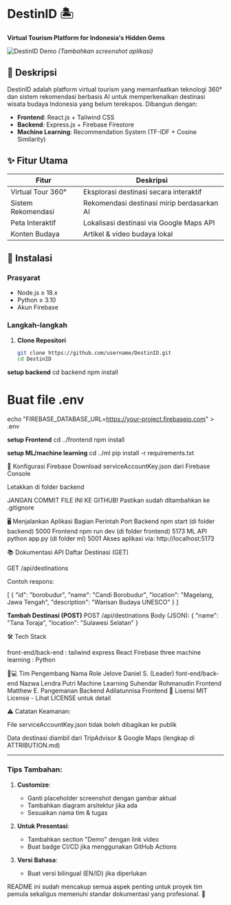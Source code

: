 # DestinID 🏝️
**Virtual Tourism Platform for Indonesia's Hidden Gems**

![DestinID Demo](https://via.placeholder.com/800x400.png?text=DestinID+Demo) *(Tambahkan screenshot aplikasi)*

## 📝 Deskripsi
DestinID adalah platform virtual tourism yang memanfaatkan teknologi 360° dan sistem rekomendasi berbasis AI untuk memperkenalkan destinasi wisata budaya Indonesia yang belum terekspos. Dibangun dengan:
- **Frontend**: React.js + Tailwind CSS
- **Backend**: Express.js + Firebase Firestore
- **Machine Learning**: Recommendation System (TF-IDF + Cosine Similarity)

## ✨ Fitur Utama
| Fitur                  | Deskripsi                                  |
|------------------------|--------------------------------------------|
| Virtual Tour 360°      | Eksplorasi destinasi secara interaktif     |
| Sistem Rekomendasi     | Rekomendasi destinasi mirip berdasarkan AI |
| Peta Interaktif        | Lokalisasi destinasi via Google Maps API   |
| Konten Budaya          | Artikel & video budaya lokal               |

## 🚀 Instalasi
### Prasyarat
- Node.js ≥ 18.x
- Python ≥ 3.10
- Akun Firebase

### Langkah-langkah
1. **Clone Repositori**
   ```bash
   git clone https://github.com/username/DestinID.git
   cd DestinID

**setup backend**
cd backend
npm install
# Buat file .env
echo "FIREBASE_DATABASE_URL=https://your-project.firebaseio.com" > .env

**setup Frontend**
cd ../frontend
npm install

**setup ML/machine learning**
cd ../ml
pip install -r requirements.txt



🔧 Konfigurasi Firebase
Download serviceAccountKey.json dari Firebase Console

Letakkan di folder backend

JANGAN COMMIT FILE INI KE GITHUB! Pastikan sudah ditambahkan ke .gitignore

🖥️ Menjalankan Aplikasi
Bagian	Perintah	Port
Backend	npm start (di folder backend)	5000
Frontend	npm run dev (di folder frontend)	5173
ML API	python app.py (di folder ml)	5001
Akses aplikasi via: http://localhost:5173

📚 Dokumentasi API
Daftar Destinasi (GET)

GET /api/destinations

Contoh respons:


[
  {
    "id": "borobudur",
    "name": "Candi Borobudur",
    "location": "Magelang, Jawa Tengah",
    "description": "Warisan Budaya UNESCO"
  }
]

**Tambah Destinasi (POST)**
POST /api/destinations
Body (JSON):
{
  "name": "Tana Toraja",
  "location": "Sulawesi Selatan"
}

🛠️ Tech Stack

front-end/back-end :
tailwind
express
React
Firebase
three
machine learning :
Python

👨💻 Tim Pengembang
Nama	Role
Jelove Daniel S. (Leader)	font-end/back-end
Nazwa Lendra Putri	Machine Learning
Suhendar Rohmanudin	Frontend
Matthew E. Pangemanan	Backend
Adilatunnisa	Frontend
📜 Lisensi
MIT License - Lihat LICENSE untuk detail

⚠️ Catatan Keamanan:

File serviceAccountKey.json tidak boleh dibagikan ke publik

Data destinasi diambil dari TripAdvisor & Google Maps (lengkap di ATTRIBUTION.md)


---

### Tips Tambahan:
1. **Customize**:
   - Ganti placeholder screenshot dengan gambar aktual
   - Tambahkan diagram arsitektur jika ada
   - Sesuaikan nama tim & tugas

2. **Untuk Presentasi**:
   - Tambahkan section "Demo" dengan link video
   - Buat badge CI/CD jika menggunakan GitHub Actions

3. **Versi Bahasa**:
   - Buat versi bilingual (EN/ID) jika diperlukan

README ini sudah mencakup semua aspek penting untuk proyek tim pemula sekaligus memenuhi standar dokumentasi yang profesional. 🚀
